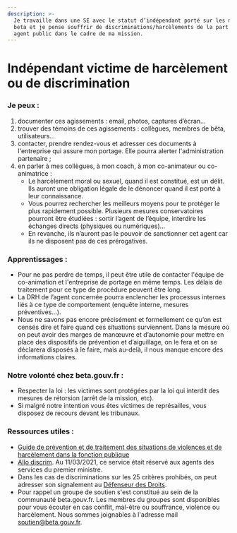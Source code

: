 ```yaml
---
description: >-
  Je travaille dans une SE avec le statut d’indépendant porté sur les marchés de
  beta et je pense souffrir de discriminations/harcèlements de la part d’un
  agent public dans le cadre de ma mission.
---
```


# Indépendant victime de harcèlement ou de discrimination

### Je peux : <a href="#je-peux" id="je-peux"></a>

1. documenter ces agissements : email, photos, captures d’écran…
2. trouver des témoins de ces agissements : collègues, membres de bêta, utilisateurs…
3. contacter, prendre rendez-vous et adresser ces documents à l'entreprise qui assure mon portage. Elle pourra alerter l'administration partenaire ;
4. en parler à mes collègues, à mon coach, à mon co-animateur ou co-animatrice :
   * Le harcèlement moral ou sexuel, quand il est constitué, est un délit. Ils auront une obligation légale de le dénoncer quand il est porté à leur connaissance.
   * Vous pourrez rechercher les meilleurs moyens pour te protéger le plus rapidement possible. Plusieurs mesures conservatoires pourront être étudiées : sortir l’agent de l’équipe, interdire les échanges directs (physiques ou numériques)…
   * En revanche, ils n’auront pas le pouvoir de sanctionner cet agent car ils ne disposent pas de ces prérogatives.

### Apprentissages : <a href="#apprentissages" id="apprentissages"></a>

* Pour ne pas perdre de temps, il peut être utile de contacter l'équipe de co-animation et l'entreprise de portage en même temps. Les délais de traitement pour ce type de procédure peuvent être long.
* La DRH de l’agent concernée pourra enclencher les processus internes liés à ce type de comportement (enquête interne, mesures préventives…).
* Nous ne savons pas encore précisément et formellement ce qu’on est censés dire et faire quand ces situations surviennent. Dans la mesure où on peut avoir des marges de manœuvre et d’autonomie pour mettre en place des dispositifs de prévention et d’aiguillage, on le fera et on se déclarera disposés à le faire, mais au-delà, il nous manque encore des informations claires.

### Notre volonté chez beta.gouv.fr : <a href="#notre-volonte-chez-beta.gouv.fr" id="notre-volonte-chez-beta.gouv.fr"></a>

* Respecter la loi : les victimes sont protégées par la loi qui interdit des mesures de rétorsion (arrêt de la mission, etc).
* Si malgré notre intention vous êtes victimes de représailles, vous disposez de recours devant les tribunaux.

### Ressources utiles : <a href="#ressources-utiles" id="ressources-utiles"></a>

* [Guide de prévention et de traitement des situations de violences et de harcèlement dans la fonction publique](https://www.fonction-publique.gouv.fr/files/files/publications/politiques\_emploi\_public/guide-prevention-situations-violences.pdf)
* [Allo discrim](https://allodiscrim.com/). Au 11/03/2021, ce service était réservé aux agents des services du premier ministre.
* Dans les cas de discriminations sur les 25 critères prohibés, on peut adresser son signalement au [Défenseur des Droits](https://www.defenseurdesdroits.fr/fr/institution/competences/lutte-contre-discriminations).
* Pour rappel un groupe de soutien s'est constitué au sein de la communauté beta.gouv.fr. Les membres du groupes sont disponibles pour vous écouter en cas conflit, mal-être ou souffrance, violence ou harcèlement. Nous sommes joignables à l'adresse mail soutien@beta.gouv.fr.
